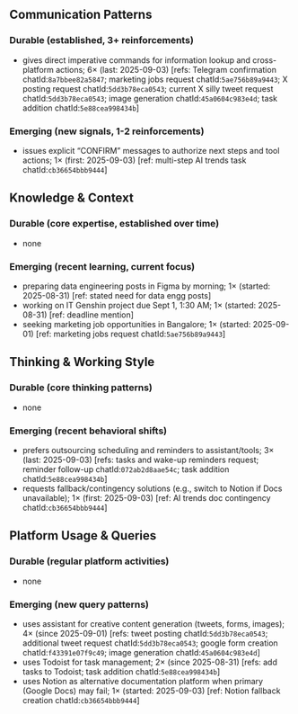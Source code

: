 ## Communication Patterns
### Durable (established, 3+ reinforcements)
- gives direct imperative commands for information lookup and cross-platform actions; 6× (last: 2025-09-03) [refs: Telegram confirmation chatId:`8a7bbee82a5847`; marketing jobs request chatId:`5ae756b89a9443`; X posting request chatId:`5dd3b78eca0543`; current X silly tweet request chatId:`5dd3b78eca0543`; image generation chatId:`45a0604c983e4d`; task addition chatId:`5e88cea998434b`]

### Emerging (new signals, 1-2 reinforcements)
- issues explicit “CONFIRM” messages to authorize next steps and tool actions; 1× (first: 2025-09-03) [ref: multi-step AI trends task chatId:`cb36654bbb9444`]

## Knowledge & Context
### Durable (core expertise, established over time)
- none

### Emerging (recent learning, current focus)
- preparing data engineering posts in Figma by morning; 1× (started: 2025-08-31) [ref: stated need for data engg posts]
- working on IT Genshin project due Sept 1, 1:30 AM; 1× (started: 2025-08-31) [ref: deadline mention]
- seeking marketing job opportunities in Bangalore; 1× (started: 2025-09-01) [ref: marketing jobs request chatId:`5ae756b89a9443`]

## Thinking & Working Style
### Durable (core thinking patterns)
- none

### Emerging (recent behavioral shifts)
- prefers outsourcing scheduling and reminders to assistant/tools; 3× (last: 2025-09-03) [refs: tasks and wake-up reminders request; reminder follow-up chatId:`072ab2d8aae54c`; task addition chatId:`5e88cea998434b`]
- requests fallback/contingency solutions (e.g., switch to Notion if Docs unavailable); 1× (first: 2025-09-03) [ref: AI trends doc contingency chatId:`cb36654bbb9444`]

## Platform Usage & Queries
### Durable (regular platform activities)
- none

### Emerging (new query patterns)
- uses assistant for creative content generation (tweets, forms, images); 4× (since 2025-09-01) [refs: tweet posting chatId:`5dd3b78eca0543`; additional tweet request chatId:`5dd3b78eca0543`; google form creation chatId:`f43391e07f9c49`; image generation chatId:`45a0604c983e4d`]
- uses Todoist for task management; 2× (since 2025-08-31) [refs: add tasks to Todoist; task addition chatId:`5e88cea998434b`]
- uses Notion as alternative documentation platform when primary (Google Docs) may fail; 1× (started: 2025-09-03) [ref: Notion fallback creation chatId:`cb36654bbb9444`]